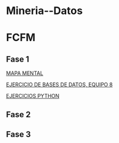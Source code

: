 # Mineria--Datos
# FCFM

## Fase 1
[MAPA MENTAL](https://github.com/JavIer-SS/Mineria--Datos/blob/main/MapaMental_1_1723152.pdf)

[EJERCICIO DE BASES DE DATOS, EQUIPO 8](https://github.com/JavIer-SS/Mineria--Datos/blob/main/Ej1_BasesDatos_Equipo_8.pdf)

[EJERCICIOS PYTHON](https://github.com/JavIer-SS/Mineria--Datos/blob/main/EJERCICIOS%20PYTHON.ipynb)
## Fase 2


## Fase 3
